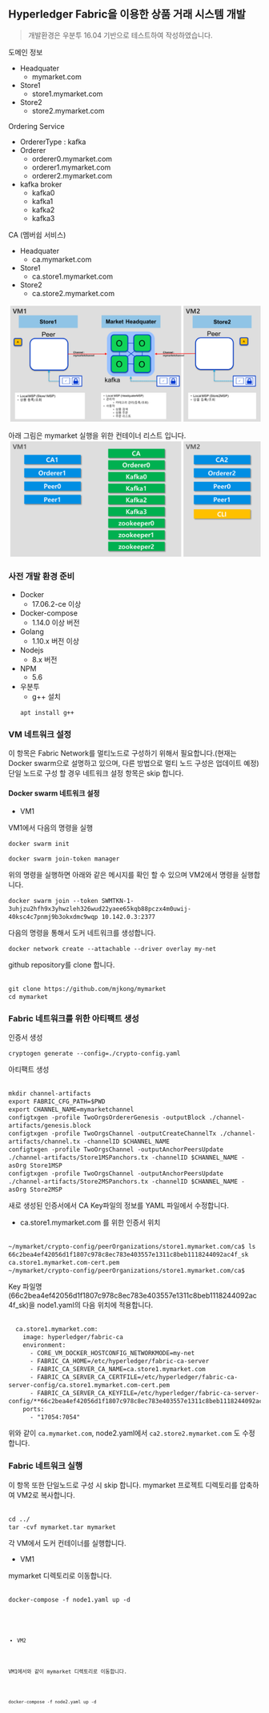 ## Hyperledger Fabric을 이용한 상품 거래 시스템 개발

> 개발환경은 우분투 16.04 기반으로 테스트하여 작성하였습니다.

도메인 정보
* Headquater
   * mymarket.com
* Store1
   * store1.mymarket.com
* Store2
   * store2.mymarket.com
   
Ordering Service
* OrdererType : kafka
* Orderer
   * orderer0.mymarket.com
   * orderer1.mymarket.com
   * orderer2.mymarket.com
* kafka broker
   * kafka0
   * kafka1
   * kafka2
   * kafka3
   
CA (멤버쉽 서비스)
* Headquater
   * ca.mymarket.com
* Store1
   * ca.store1.mymarket.com
* Store2
   * ca.store2.mymarket.com
   
![mymarket_architecture](./images/mymarket1.png)

아래 그림은 mymarket 실행을 위한 컨테이너 리스트 입니다.
![mymarket_containers](./images/mymarket2.png)

### 사전 개발 환경 준비
* Docker
    * 17.06.2-ce 이상
* Docker-compose
    * 1.14.0 이상 버전
* Golang
    * 1.10.x 버전 이상
* Nodejs
    * 8.x 버전
* NPM
    * 5.6
* 우분투
    * g++ 설치
    <pre><code>apt install g++</code></pre>


### VM 네트워크 설정
이 항목은 Fabric Network를 멀티노드로 구성하기 위해서 필요합니다.(현재는 Docker swarm으로 설명하고 있으며, 다른 방법으로 멀티 노드 구성은 업데이트 예정)
단일 노드로 구성 할 경우 네트워크 설정 항목은 skip 합니다.

#### Docker swarm 네트워크 설정

* VM1

VM1에서 다음의 명령을 실행

<pre><code>docker swarm init</pre></code>

<pre><code>docker swarm join-token manager</pre></code>
위의 명령을 실행하면 아래와 같은 메시지를 확인 할 수 있으며 VM2에서 명령을 실행합니다.
<pre><code>docker swarm join --token SWMTKN-1-3uhjzu2hfh9x3yhwzleh326wud22yaee65kqb88pczx4m0uwij-40ksc4c7pnmj9b3okxdmc9wqp 10.142.0.3:2377</pre></code>

다음의 명령을 통해서 도커 네트워크를 생성합니다.
<pre><code>docker network create --attachable --driver overlay my-net</code></pre>


github repository를 clone 합니다.

<pre><code>
git clone https://github.com/mjkong/mymarket
cd mymarket
</code></pre>

### Fabric 네트워크를 위한 아티팩트 생성

인증서 생성
<pre><code>cryptogen generate --config=./crypto-config.yaml</code></pre>

아티팩트 생성
<pre><code>
mkdir channel-artifacts
export FABRIC_CFG_PATH=$PWD
export CHANNEL_NAME=mymarketchannel
configtxgen -profile TwoOrgsOrdererGenesis -outputBlock ./channel-artifacts/genesis.block
configtxgen -profile TwoOrgsChannel -outputCreateChannelTx ./channel-artifacts/channel.tx -channelID $CHANNEL_NAME
configtxgen -profile TwoOrgsChannel -outputAnchorPeersUpdate ./channel-artifacts/Store1MSPanchors.tx -channelID $CHANNEL_NAME -asOrg Store1MSP
configtxgen -profile TwoOrgsChannel -outputAnchorPeersUpdate ./channel-artifacts/Store2MSPanchors.tx -channelID $CHANNEL_NAME -asOrg Store2MSP
</pre></code>

새로 생성된 인증서에서 CA Key파일의 정보를 YAML 파일에서 수정합니다.

* ca.store1.mymarket.com 를 위한 인증서 위치
<pre><code>
~/mymarket/crypto-config/peerOrganizations/store1.mymarket.com/ca$ ls
66c2bea4ef42056d1f1807c978c8ec783e403557e1311c8beb1118244092ac4f_sk  ca.store1.mymarket.com-cert.pem
~/mymarket/crypto-config/peerOrganizations/store1.mymarket.com/ca$
</pre></code>

Key 파일명(66c2bea4ef42056d1f1807c978c8ec783e403557e1311c8beb1118244092ac4f_sk)을 node1.yaml의 다음 위치에 적용합니다.
<pre><code>
  ca.store1.mymarket.com:
    image: hyperledger/fabric-ca
    environment:
      - CORE_VM_DOCKER_HOSTCONFIG_NETWORKMODE=my-net
      - FABRIC_CA_HOME=/etc/hyperledger/fabric-ca-server
      - FABRIC_CA_SERVER_CA_NAME=ca.store1.mymarket.com
      - FABRIC_CA_SERVER_CA_CERTFILE=/etc/hyperledger/fabric-ca-server-config/ca.store1.mymarket.com-cert.pem
      - FABRIC_CA_SERVER_CA_KEYFILE=/etc/hyperledger/fabric-ca-server-config/**66c2bea4ef42056d1f1807c978c8ec783e403557e1311c8beb1118244092ac4f_sk**
    ports:
      - "17054:7054"
</pre></code>

위와 같이 ```ca.mymarket.com```, node2.yaml에서 ```ca2.store2.mymarket.com``` 도 수정합니다.

### Fabric 네트워크 실행
이 항목 또한 단일노드로 구성 시 skip 합니다.
mymarket 프로젝트 디렉토리를 압축하여 VM2로 복사합니다.
<pre><code>
cd ../
tar -cvf mymarket.tar mymarket
</pre></code>

각 VM에서 도커 컨테이너를 실행합니다.

* VM1

mymarket 디렉토리로 이동합니다.
<pre><code>
docker-compose -f node1.yaml up -d
</pre><code>


* VM2

VM1에서와 같이 mymarket 디렉토리로 이동합니다.
<pre><code>
docker-compose -f node2.yaml up -d
</pre></code>


